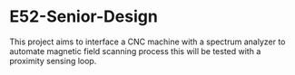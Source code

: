 # E52-Senior-Design
This project aims to interface a CNC machine with a spectrum analyzer to automate magnetic field scanning process
this will be tested with a proximity sensing loop.
